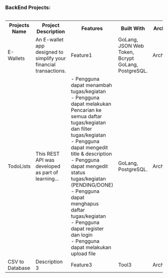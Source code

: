   <summary><h3>BackEnd Projects:</h3></summary>

  <div style="overflow-x: scroll;">
    <table>
      <tr>
        <th>Projects Name</th>
        <th>Project Description</th>
        <th>Features</th>
        <th>Built With</th>
        <th>Architecture</th>
        <th>Source Code</th>
      </tr>
      <tr>
        <td>E-Wallets</td>
        <td>An E-wallet app designed to simplify your financial transactions.</td>
        <td>Feature1</td>
        <td>GoLang, JSON Web Token, Bcrypt GoLang, PostgreSQL.</td>
        <td>Architecture1</td>
        <td>[Link](#)</td>
      </tr>
      <tr>
        <td style="width: 1000px">TodoLists</td>
        <td style="width: 1000px">This REST API was developed as part of learning...</td>
        <td style="width: 1000px">
          - Pengguna dapat menambah tugas/kegiatan<br>
          - Pengguna dapat melakukan Pencarian ke semua daftar tugas/kegiatan dan filter tugas/kegiatan<br>
          - Pengguna dapat mengedit title & description<br>
          - Pengguna dapat mengedit status tugas/kegiatan (PENDING/DONE)<br>
          - Pengguna dapat menghapus daftar tugas/kegiatan<br>
          - Pengguna dapat register dan login<br>
          - Pengguna dapat melakukan upload file
        </td>
        <td style="width: 1000px">GoLang, PostgreSQL.</td>
        <td style="width: 1000px">Architecture2</td>
        <td style="width: 1000px">[Link](#)</td>
      </tr>
      <tr>
        <td>CSV to Database</td>
        <td>Description 3</td>
        <td>Feature3</td>
        <td>Tool3</td>
        <td>Architecture3</td>
        <td>[Link](#)</td>
      </tr>
    </table>
  </div>
